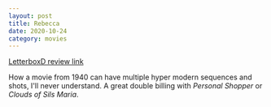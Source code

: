 ```yaml
---
layout: post
title: Rebecca
date: 2020-10-24
category: movies
---
```

 
[LetterboxD review link](https://letterboxd.com/samarthbhaskar/film/rebecca/)

How a movie from 1940 can have multiple hyper modern sequences and shots, I'll never understand. A great double billing with <em>Personal Shopper</em> or <em>Clouds of Sils Maria</em>.
